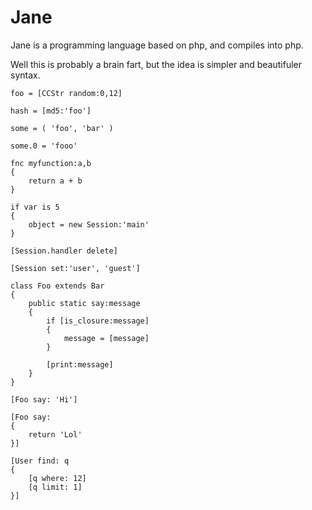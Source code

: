 Jane
====

Jane is a programming language based on php, and compiles into php.

Well this is probably a brain fart, but the idea is simpler and beautifuler syntax.

```
foo = [CCStr random:0,12]

hash = [md5:'foo']

some = ( 'foo', 'bar' )

some.0 = 'fooo'

fnc myfunction:a,b 
{
	return a + b
}

if var is 5
{
	object = new Session:'main'
}

[Session.handler delete]

[Session set:'user', 'guest']

class Foo extends Bar
{
	public static say:message
	{
		if [is_closure:message]
		{
			message = [message]
		}

		[print:message]
	}
}

[Foo say: 'Hi']

[Foo say:
{
	return 'Lol'
}]

[User find: q 
{
	[q where: 12]
	[q limit: 1]
}]

```